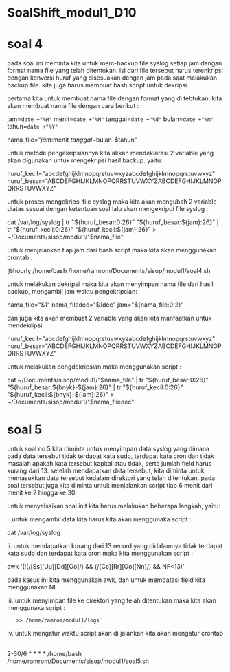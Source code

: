# SoalShift_modul1_D10

# soal 4

pada soal ini meminta kita untuk mem-backup file syslog setiap jam dangan format nama file yang telah ditentukan. isi dari file tersebut harus terenkripsi dengan konversi huruf yang disesuakan dengan jam pada saat melakukan backup file. kita juga harus membuat bash script untuk dekripsi.

pertama kita untuk membuat nama file dengan format yang di tebtukan. kita akan membuat nama file dengan cara berikut :

jam=`date +"%H"`
menit=`date +"%M"`
tanggal=`date +"%d"`
bulan=`date +"%m"`
tahun=`date +"%Y"`

nama_file="$jam:$menit $tanggal-$bulan-$tahun"

untuk metode pengekripsiannya kita akkan mendeklarasi 2 variable yang akan digunakan untuk mengekripsi hasil backup. yaitu:

huruf_kecil="abcdefghijklmnopqrstuvwxyzabcdefghijklmnopqrstuvwxyz"
huruf_besar="ABCDEFGHIJKLMNOPQRRSTUVWXYZABCDEFGHIJKLMNOPQRRSTUVWXYZ"

untuk proses mengekripsi file syslog maka kita akan mengubah 2 variable diatas sesuai dengan ketentuan soal lalu akan mengekripdi file syslog :

cat /var/log/syslog | tr "${huruf_besar:0:26}" "${huruf_besar:${jam}:26}" | tr "${huruf_kecil:0:26}" "${huruf_kecil:${jam}:26}" > ~/Documents/sisop/modul1/"$nama_file"

untuk menjalankan tiap jam dari bash script maka kita akan menggunakan crontab :

@hourly /home/bash /home/ramrom/Documents/sisop/modul1/soal4.sh

untuk melakukan dekripsi maka kita akan menyimpan nama file dari hasil backup, mengambil jam waktu pengekripsian:

nama_file="$1"
nama_filedec="$1dec"
jam="${nama_file:0:2}"

dan juga kita akan membuat 2 variable yang akan kita manfaatkan untuk mendekripsi


huruf_kecil="abcdefghijklmnopqrstuvwxyzabcdefghijklmnopqrstuvwxyz"
huruf_besar="ABCDEFGHIJKLMNOPQRRSTUVWXYZABCDEFGHIJKLMNOPQRRSTUVWXYZ"

untuk melakukan pengdekripsian maka menggunakan script :

cat  ~/Documents/sisop/modul1/"$nama_file" | tr "${huruf_besar:0:26}" "${huruf_besar:${bnyk}-${jam}:26}" | tr "${huruf_kecil:0:26}" "${huruf_kecil:${bnyk}-${jam}:26}" > ~/Documents/sisop/modul1/"$nama_filedec"




# soal 5
untuk soal no 5 kita diminta untuk menyimpan data syslog yang dimana pada data tersebut tidak terdapat kata sudo, terdapat kata cron dan tidak masalah apakah kata tersebut kapital atau tidak, serta jumlah field harus kurang dari 13. setelah mendapatkan data tersebut, kita diminta untuk memasukkan data tersebut kedalam direktori yang telah ditentukan. pada soal tersebut juga kita diminta untuk menjalankan script tiap 6 menit dari menit ke 2 hingga ke 30.

untuk menyelsaikan soal init kita harus melakukan beberapa langkah, yaitu:

i. untuk mengambil data kita harus kita akan menggunaka script :
   
   cat /var/log/syslog
 
ii. untuk mendapatkan kurang dari 13 record yang didalamnya tidak terdapat kata sudo dan terdapat kata cron maka kita menggunakan script :

   awk '(!(/[Ss][Uu][Dd][Oo]/) && (/[Cc][Rr][Oo][Nn]/) && NF<13)'
   
   pada kasus ini kita menggunakan awk, dan untuk membatasi field kita menggunakan NF
 
iii. untuk menyimpan file ke direktori yang telah ditentukan maka kita akan menggunaka script :

       >> /home/ramrom/modul1/logs`
       
iv. untuk mengatur waktu script akan di jalankan kita akan mengatur crontab :

   2-30/6 * * * * /home/bash /home/ramrom/Documents/sisop/modul1/soal5.sh
   
